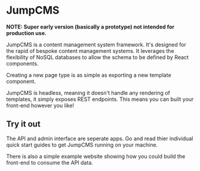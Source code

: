 # JumpCMS

**NOTE: Super early version (basically a prototype) not intended for
production use.**

JumpCMS is a content management system framework. It's designed for the rapid
of bespoke content management systems. It leverages the flexibility of NoSQL
databases to allow the schema to be defined by React components.

Creating a new page type is as simple as exporting a new template component.

JumpCMS is headless, meaning it doesn't handle any rendering of templates, it
simply exposes REST endpoints. This means you can built your front-end however
you like!

## Try it out

The API and admin interface are seperate apps. Go and read thier individual
quick start guides to get JumpCMS running on your machine.

There is also a simple example website showing how you could build the
front-end to consume the API data.
